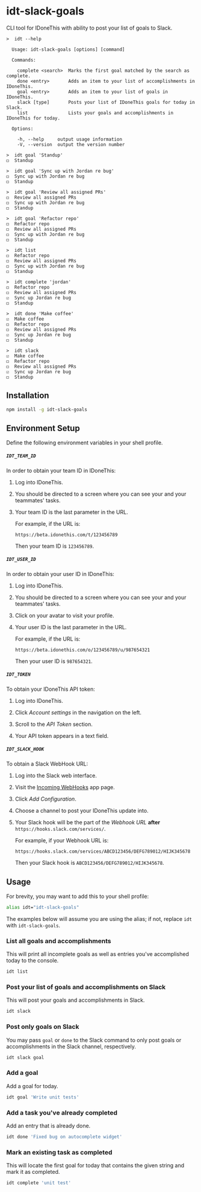 # idt-slack-goals

CLI tool for IDoneThis with ability to post your list of goals to Slack.

```
>  idt --help

  Usage: idt-slack-goals [options] [command]

  Commands:

    complete <search>  Marks the first goal matched by the search as complete.
    done <entry>       Adds an item to your list of accomplishments in IDoneThis.
    goal <entry>       Adds an item to your list of goals in IDoneThis.
    slack [type]       Posts your list of IDoneThis goals for today in Slack.
    list               Lists your goals and accomplishments in IDoneThis for today.

  Options:

    -h, --help     output usage information
    -V, --version  output the version number

>  idt goal 'Standup'
◻️  Standup

>  idt goal 'Sync up with Jordan re bug'
◻️  Sync up with Jordan re bug
◻️  Standup

>  idt goal 'Review all assigned PRs'
◻️  Review all assigned PRs
◻️  Sync up with Jordan re bug
◻️  Standup

>  idt goal 'Refactor repo'
◻️  Refactor repo
◻️  Review all assigned PRs
◻️  Sync up with Jordan re bug
◻️  Standup

>  idt list
◻️  Refactor repo
◻️  Review all assigned PRs
◻️  Sync up with Jordan re bug
◻️  Standup

>  idt complete 'jordan'
◻️  Refactor repo
◻️  Review all assigned PRs
☑️  Sync up Jordan re bug
◻️  Standup

>  idt done 'Make coffee'
☑️  Make coffee
◻️  Refactor repo
◻️  Review all assigned PRs
☑️  Sync up Jordan re bug
◻️  Standup

>  idt slack
☑️  Make coffee
◻️  Refactor repo
◻️  Review all assigned PRs
☑️  Sync up Jordan re bug
◻️  Standup
```

## Installation
```sh
npm install -g idt-slack-goals
```

## Environment Setup
Define the following environment variables in your shell profile.

##### `IDT_TEAM_ID`

In order to obtain your team ID in IDoneThis:

1. Log into IDoneThis.

1. You should be directed to a screen where you can see your and your teammates' tasks.

1. Your team ID is the last parameter in the URL.

   For example, if the URL is:
   
   ```
   https://beta.idonethis.com/t/123456789
   ```
   
   Then your team ID is `123456789`.

##### `IDT_USER_ID`

In order to obtain your user ID in IDoneThis:

1. Log into IDoneThis.

1. You should be directed to a screen where you can see your and your teammates' tasks.

1. Click on your avatar to visit your profile.

1. Your user ID is the last parameter in the URL.

   For example, if the URL is:

   ```
   https://beta.idonethis.com/o/123456789/u/987654321
   ```

   Then your user ID is `987654321`.

##### `IDT_TOKEN`

To obtain your IDoneThis API token:

1. Log into IDoneThis.

1. Click *Account settings* in the navigation on the left.

1. Scroll to the *API Token* section.

1. Your API token appears in a text field.

##### `IDT_SLACK_HOOK`

To obtain a Slack WebHook URL:

1. Log into the Slack web interface.

1. Visit the [Incoming WebHooks](https://brightbytes.slack.com/apps/A0F7XDUAZ-incoming-webhooks) app page.

1. Click _Add Configuration_.

1. Choose a channel to post your IDoneThis update into.

1. Your Slack hook will be the part of the *Webhook URL* **after** `https://hooks.slack.com/services/`.

   For example, if your Webhook URL is:
   
   ```
   https://hooks.slack.com/services/ABCD123456/DEFG789012/HIJK345678
   ```

   Then your Slack hook is `ABCD123456/DEFG789012/HIJK345678`.

## Usage

For brevity, you may want to add this to your shell profile:

```sh
alias idt="idt-slack-goals"
```

The examples below will assume you are using the alias; if not, replace `idt` with `idt-slack-goals`.

### List all goals and accomplishments

This will print all incomplete goals as well as entries you've accomplished today to the console.

```sh
idt list
```

### Post your list of goals and accomplishments on Slack

This will post your goals and accomplishments in Slack.

```sh
idt slack
```

### Post only goals on Slack

You may pass `goal` or `done` to the Slack command to only post goals or accomplishments in the Slack channel, respectively.

```sh
idt slack goal
```

### Add a goal

Add a goal for today.

```sh
idt goal 'Write unit tests'
```

### Add a task you've already completed

Add an entry that is already done.

```sh
idt done 'Fixed bug on autocomplete widget'
```

### Mark an existing task as completed

This will locate the first goal for today that contains the given string and mark it as completed.

```sh
idt complete 'unit test'
```
